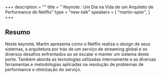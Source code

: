 +++
description = ""
title = " Keynote : Um Dia na Vida de um Arquiteto de Performance do Netflix"
type = "new-talk"
speakers = [
        "martin-spier",
]
+++
## Resumo
Neste keynote, Martin apresenta como o Netflix realiza o design de seus sistemas, a arquitetura por trás de um serviço de streaming global e os diversos desafios enfrentados ao se escalar e manter um sistema deste porte. Também aborda as tecnologias utilizadas internamente e as diversas ferramentas e metodologias aplicadas na resolução de problemas de performance e otimização do serviço.